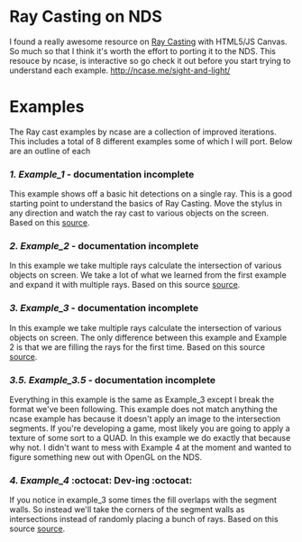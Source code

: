 # Ray Casting on NDS
I found a really awesome resource on [Ray Casting](https://en.wikipedia.org/wiki/Ray_casting) with HTML5/JS Canvas. So much so that I think it's worth the effort to porting it to the NDS. This resouce by ncase, is interactive so go check it out before you start trying to understand each example. http://ncase.me/sight-and-light/

# Examples
The Ray cast examples by ncase are a collection of improved iterations. This includes a total of 8 different examples some of which I will port. Below are an outline of each

### *1. Example_1* - documentation incomplete
This example shows off a basic hit detections on a single ray. This is a good starting point to understand the basics of Ray Casting. Move the stylus in any direction and watch the ray cast to various objects on the screen. Based on this [source](https://github.com/ncase/sight-and-light/blob/gh-pages/draft1.html).

### *2. Example_2* - documentation incomplete
In this example we take multiple rays calculate the intersection of various objects on screen.  We take a lot of what we learned from the first example and expand it with multiple rays. Based on this source [source](https://github.com/ncase/sight-and-light/blob/gh-pages/draft2.html).

### *3. Example_3* - documentation incomplete
In this example we take multiple rays calculate the intersection of various objects on screen. The only difference between this example and Example 2 is that we are filling the rays for the first time. Based on this source [source](https://github.com/ncase/sight-and-light/blob/gh-pages/draft3.html).

### *3.5. Example_3.5* - documentation incomplete
Everything in this example is the same as Example_3 except I break the format we've been following. This example does not match anything the ncase example has because it doesn't apply an image to the intersection segments. If you're developing a game, most likely you are going to apply a texture of some sort to a QUAD. In this example we do exactly that because why not. I didn't want to mess with Example 4 at the moment and wanted to figure something new out with OpenGL on the NDS.

### *4. Example_4* :octocat: Dev-ing :octocat:
If you notice in example_3 some times the fill overlaps with the segment walls. So instead we'll take the corners of the segment walls as intersections instead of randomly placing a bunch of rays. Based on this source [source](https://github.com/ncase/sight-and-light/blob/gh-pages/draft4.html).